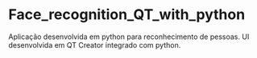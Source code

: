 # Face_recognition_QT_with_python
Aplicação desenvolvida em python para reconhecimento de pessoas. UI desenvolvida em QT Creator integrado com python.
